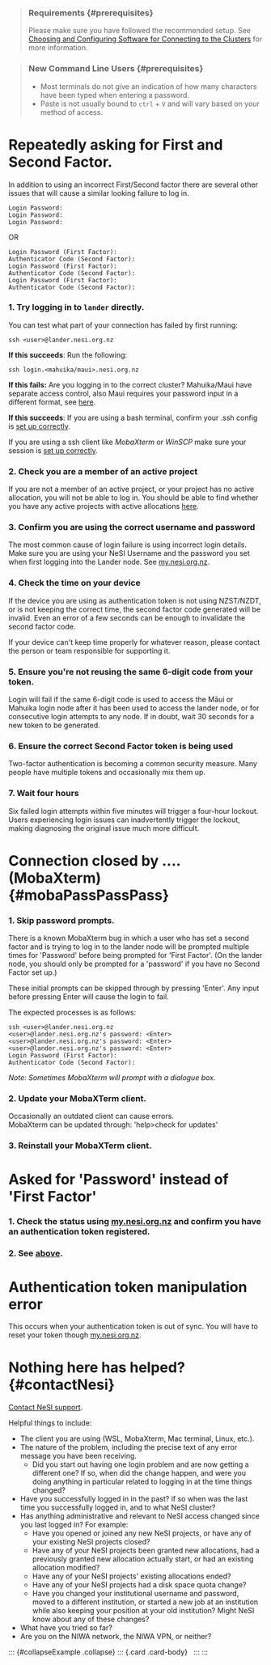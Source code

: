 > ### Requirements {#prerequisites}
>
> Please make sure you have followed the recommended setup. See
> [Choosing and Configuring Software for Connecting to the
> Clusters](https://support.nesi.org.nz/hc/en-gb/articles/360001016335)
> for more information.

> ### New Command Line Users {#prerequisites}
>
> -   Most terminals do not give an indication of how many characters
>     have been typed when entering a password.
> -   Paste is not usually bound to `ctrl` + `V` and will vary based on
>     your method of access.

Repeatedly asking for First and Second Factor.
==============================================

In addition to using an incorrect First/Second factor there are several
other issues that will cause a similar looking failure to log in. 

    Login Password:
    Login Password:
    Login Password:

OR

    Login Password (First Factor): 
    Authenticator Code (Second Factor):
    Login Password (First Factor): 
    Authenticator Code (Second Factor):
    Login Password (First Factor): 
    Authenticator Code (Second Factor):

### 1. Try logging in to `lander` directly.

You can test what part of your connection has failed by first running:

``` {.highlight}
ssh <user>@lander.nesi.org.nz
```

**If this succeeds**: Run the following:

``` {.highlight}
ssh login.<mahuika/maui>.nesi.org.nz
```

**If this fails:** Are you logging in to the correct cluster?
Mahuika/Maui have separate access control, also Maui requires your
password input in a different format, see
[here](https://support.nesi.org.nz/hc/en-gb/articles/360001244876-Mahuika-M%C4%81ui-Differences).

**If this succeeds**: If you are using a bash terminal, confirm your
.ssh config is [set up
correctly](https://support.nesi.org.nz/hc/en-gb/articles/360000161315#recLinux).

If you are using a ssh client like *MobaXterm* or *WinSCP* make sure
your session is [set up
correctly](https://support.nesi.org.nz/hc/en-gb/articles/360000161315#recMoba).

### 2. Check you are a member of an active project

If you are not a member of an active project, or your project has no
active allocation, you will not be able to log in. You should be able to
find whether you have any active projects with active
allocations [here](https://my.nesi.org.nz/html/view_projects). 

### 3. Confirm you are using the correct username and password

The most common cause of login failure is using incorrect login details.
Make sure you are using your NeSI Username and the password you set when
first logging into the Lander node. See
[my.nesi.org.nz](https://my.nesi.org.nz/).

### 4. Check the time on your device

If the device you are using as authentication token is not using
NZST/NZDT, or is not keeping the correct time, the second factor code
generated will be invalid. Even an error of a few seconds can be enough
to invalidate the second factor code.

If your device can\'t keep time properly for whatever reason, please
contact the person or team responsible for supporting it.

### 5. Ensure you\'re not reusing the same 6-digit code from your token.

Login will fail if the same 6-digit code is used to access the Māui or
Mahuika login node after it has been used to access the lander node, or
for consecutive login attempts to any node. If in doubt, wait 30 seconds
for a new token to be generated.

### 6. Ensure the correct Second Factor token is being used

Two-factor authentication is becoming a common security measure. Many
people have multiple tokens and occasionally mix them up.

### 7. Wait four hours

Six failed login attempts within five minutes will trigger a four-hour
lockout. Users experiencing login issues can inadvertently trigger the
lockout, making diagnosing the original issue much more difficult.  

Connection closed by \.... (MobaXterm) {#mobaPassPassPass}
======================================

### 1. Skip password prompts.

There is a known MobaXterm bug in which a user who has set a second
factor and is trying to log in to the lander node will be prompted
multiple times for \'Password\' before being prompted for \'First
Factor\'. (On the lander node, you should only be prompted for a
\'password\' if you have no Second Factor set up.)

These initial prompts can be skipped through by pressing \'Enter\'. Any
input before pressing Enter will cause the login to fail.

The expected processes is as follows:

``` {.highlight}
ssh <user>@lander.nesi.org.nz 
<user>@lander.nesi.org.nz's password: <Enter>
<user>@lander.nesi.org.nz's password: <Enter>
<user>@lander.nesi.org.nz's password: <Enter>
Login Password (First Factor): 
Authenticator Code (Second Factor):
```

*Note: Sometimes MobaXterm will prompt with a dialogue box.*

### 2. Update your MobaXTerm client.

Occasionally an outdated client can cause errors.\
MobaXterm can be updated through: \'help\>check for updates\'

### 3. Reinstall your MobaXTerm client.

Asked for \'Password\' instead of \'First Factor\'
==================================================

### 1. Check the status using [my.nesi.org.nz](https://my.nesi.org.nz/) and confirm you have an authentication token registered.

### 2. See [above](#mobaPassPassPass).

Authentication token manipulation error
=======================================

This occurs when your authentication token is out of sync. You will have
to reset your token though [my.nesi.org.nz](https://my.nesi.org.nz/).

Nothing here has helped? {#contactNesi}
========================

[Contact NeSI support](https://support.nesi.org.nz/hc/requests/new).

Helpful things to include:

-   The client you are using (WSL, MobaXterm, Mac terminal, Linux,
    etc.).
-   The nature of the problem, including the precise text of any error
    message you have been receiving.
    -   Did you start out having one login problem and are now getting a
        different one? If so, when did the change happen, and were you
        doing anything in particular related to logging in at the time
        things changed?
-   Have you successfully logged in in the past? if so when was the last
    time you successfully logged in, and to what NeSI cluster?
-   Has anything administrative and relevant to NeSI access changed
    since you last logged in? For example:
    -   Have you opened or joined any new NeSI projects, or have any of
        your existing NeSI projects closed?
    -   Have any of your NeSI projects been granted new allocations, had
        a previously granted new allocation actually start, or had an
        existing allocation modified?
    -   Have any of your NeSI projects\' existing allocations ended?
    -   Have any of your NeSI projects had a disk space quota change?
    -   Have you changed your institutional username and password, moved
        to a different institution, or started a new job at an
        institution while also keeping your position at your old
        institution? Might NeSI know about any of these changes?
-   What have you tried so far?
-   Are you on the NIWA network, the NIWA VPN, or neither?

::: {#collapseExample .collapse}
::: {.card .card-body}
 
:::
:::
